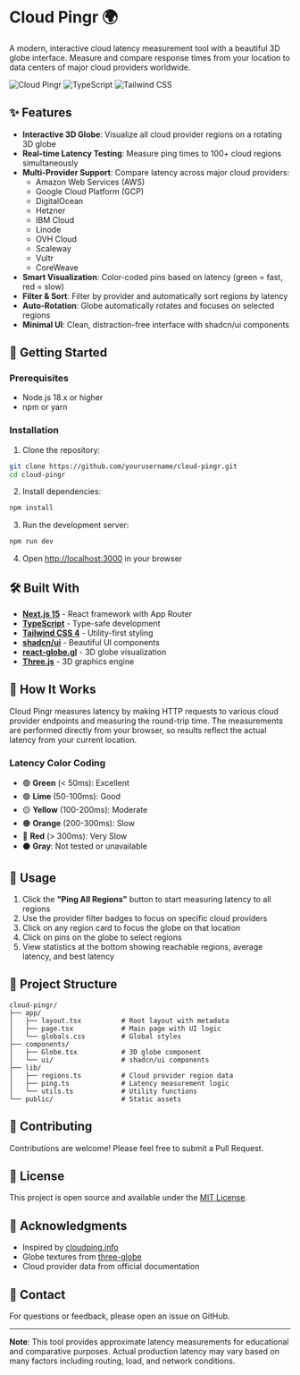 # Cloud Pingr 🌍

A modern, interactive cloud latency measurement tool with a beautiful 3D globe interface. Measure and compare response times from your location to data centers of major cloud providers worldwide.

![Cloud Pingr](https://img.shields.io/badge/Next.js-15-black?style=flat-square&logo=next.js)
![TypeScript](https://img.shields.io/badge/TypeScript-5-blue?style=flat-square&logo=typescript)
![Tailwind CSS](https://img.shields.io/badge/Tailwind-4-38bdf8?style=flat-square&logo=tailwind-css)

## ✨ Features

- **Interactive 3D Globe**: Visualize all cloud provider regions on a rotating 3D globe
- **Real-time Latency Testing**: Measure ping times to 100+ cloud regions simultaneously
- **Multi-Provider Support**: Compare latency across major cloud providers:
  - Amazon Web Services (AWS)
  - Google Cloud Platform (GCP)
  - DigitalOcean
  - Hetzner
  - IBM Cloud
  - Linode
  - OVH Cloud
  - Scaleway
  - Vultr
  - CoreWeave
- **Smart Visualization**: Color-coded pins based on latency (green = fast, red = slow)
- **Filter & Sort**: Filter by provider and automatically sort regions by latency
- **Auto-Rotation**: Globe automatically rotates and focuses on selected regions
- **Minimal UI**: Clean, distraction-free interface with shadcn/ui components

## 🚀 Getting Started

### Prerequisites

- Node.js 18.x or higher
- npm or yarn

### Installation

1. Clone the repository:
```bash
git clone https://github.com/yourusername/cloud-pingr.git
cd cloud-pingr
```

2. Install dependencies:
```bash
npm install
```

3. Run the development server:
```bash
npm run dev
```

4. Open [http://localhost:3000](http://localhost:3000) in your browser

## 🛠️ Built With

- **[Next.js 15](https://nextjs.org/)** - React framework with App Router
- **[TypeScript](https://www.typescriptlang.org/)** - Type-safe development
- **[Tailwind CSS 4](https://tailwindcss.com/)** - Utility-first styling
- **[shadcn/ui](https://ui.shadcn.com/)** - Beautiful UI components
- **[react-globe.gl](https://github.com/vasturiano/react-globe.gl)** - 3D globe visualization
- **[Three.js](https://threejs.org/)** - 3D graphics engine

## 📖 How It Works

Cloud Pingr measures latency by making HTTP requests to various cloud provider endpoints and measuring the round-trip time. The measurements are performed directly from your browser, so results reflect the actual latency from your current location.

### Latency Color Coding

- 🟢 **Green** (< 50ms): Excellent
- 🟢 **Lime** (50-100ms): Good  
- 🟡 **Yellow** (100-200ms): Moderate
- 🟠 **Orange** (200-300ms): Slow
- 🔴 **Red** (> 300ms): Very Slow
- ⚫ **Gray**: Not tested or unavailable

## 🎯 Usage

1. Click the **"Ping All Regions"** button to start measuring latency to all regions
2. Use the provider filter badges to focus on specific cloud providers
3. Click on any region card to focus the globe on that location
4. Click on pins on the globe to select regions
5. View statistics at the bottom showing reachable regions, average latency, and best latency

## 📝 Project Structure

```
cloud-pingr/
├── app/
│   ├── layout.tsx          # Root layout with metadata
│   ├── page.tsx            # Main page with UI logic
│   └── globals.css         # Global styles
├── components/
│   ├── Globe.tsx           # 3D globe component
│   └── ui/                 # shadcn/ui components
├── lib/
│   ├── regions.ts          # Cloud provider region data
│   ├── ping.ts             # Latency measurement logic
│   └── utils.ts            # Utility functions
└── public/                 # Static assets
```

## 🤝 Contributing

Contributions are welcome! Please feel free to submit a Pull Request.

## 📄 License

This project is open source and available under the [MIT License](LICENSE).

## 🙏 Acknowledgments

- Inspired by [cloudping.info](https://www.cloudping.info/)
- Globe textures from [three-globe](https://github.com/vasturiano/three-globe)
- Cloud provider data from official documentation

## 📧 Contact

For questions or feedback, please open an issue on GitHub.

---

**Note**: This tool provides approximate latency measurements for educational and comparative purposes. Actual production latency may vary based on many factors including routing, load, and network conditions.
